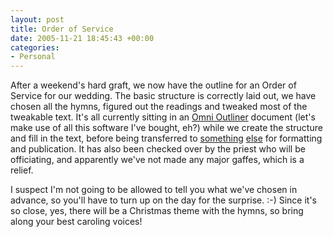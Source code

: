 ```yaml
---
layout: post
title: Order of Service
date: 2005-11-21 18:45:43 +00:00
categories:
- Personal
---
```

After a weekend's hard graft, we now have the outline for an Order of Service for our wedding.  The basic structure is correctly laid out, we have chosen all the hymns, figured out the readings and tweaked most of the tweakable text.  It's all currently sitting in an [Omni Outliner](http://www.omnigroup.com/applications/omnioutliner/) document (let's make use of all this software I've bought, eh?) while we create the structure and fill in the text, before being transferred to [something](http://www.quark.com/products/xpress/) [else](http://www.adobe.com/products/indesign/main.html) for formatting and publication.  It has also been checked over by the priest who will be officiating, and apparently we've not made any major gaffes, which is a relief.

I suspect I'm not going to be allowed to tell you what we've chosen in advance, so you'll have to turn up on the day for the surprise. :-)  Since it's so close, yes, there will be a Christmas theme with the hymns, so bring along your best caroling voices!
